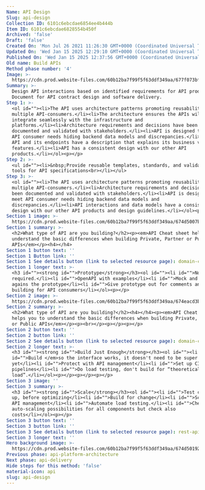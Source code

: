 ```yaml
---
Name: API Design
Slug: api-design
Collection ID: 6101c6ebcdae6854ee4b444b
Item ID: 6101c6ebcdae6828554b450f
Archived: 'false'
Draft: 'false'
Created On: 'Mon Jul 26 2021 11:26:30 GMT+0000 (Coordinated Universal Time)'
Updated On: 'Wed Jan 15 2025 12:29:10 GMT+0000 (Coordinated Universal Time)'
Published On: 'Wed Jan 15 2025 12:37:56 GMT+0000 (Coordinated Universal Time)'
Old name: Build APIs
Method phase number: '4'
Image: >-
  https://cdn.prod.website-files.com/60b12ba7f99f5f63ddf349aa/677f073bfbe6d0d665795879_63498ab52ede5b70d16a7e66_12.svg
Summary: >-
  Design API interactions based on identified requirements for API products.
  Document for API contract design and software delivery.
Step 1: >-
  <ol id=""><li>The API uses architecture patterns promoting reusability for
  multiple API-consumers.</li><li>The architecture ensures the APIs will
  integrate seamlessly with the infrastructure and
  platforms.</li><li>Architecture requirements and decisions have been
  documented and validated with stakeholders.</li><li>API is designed to meet
  API consumer needs hiding backend data models and discrepancies.</li><li>The
  API and its endpoints have a description that explains its business value and
  features.</li><li>API has a consistent design with our other API
  products.</li></ol><p>‍</p>
Step 2: >-
  <ul id=""><li>&nbsp;Provide reusable templates, standards, and validation
  tools for API specifications<br></li></ul>
Step 3: >-
  <ol id=""><li>The API uses architecture patterns promoting reusability for
  multiple API-consumers.</li><li>Architecture requirements and decisions have
  been documented and validated with stakeholders.</li><li>API is designed to
  meet API consumer needs hiding backend data models and
  discrepancies.</li><li>API interactions and data models have a consistent
  design with our other API products and design guidelines.</li></ol><p>‍</p>
Section 1 image: >-
  https://cdn.prod.website-files.com/60b12ba7f99f5f63ddf349aa/674d5007bbad13d62b652a65_3.png
Section 1 summary: >-
  <h2>What type of API are you building?</h2><p><em>API Cheat sheet helps you to
  understand the basic differences when building Private, Partner or Public
  APIs</em></p><h4>‍</h4>
Section 1 button text: ''
Section 1 Button link: ''
Section 1 See details button (link to selected resource page): domain-canvas
Section 1 longer text: >-
  <h3 id=""><strong id="">Prototype</strong></h3><ol id=""><li id="">No coding
  required.</li><li id="">OpenAPI with examples</li><li id="">Mock and test
  agains the prototype</li><li id="">Give prototype out for comments and
  building for API consumers</li></ol><p>‍</p>
Section 2 image: >-
  https://cdn.prod.website-files.com/60b12ba7f99f5f63ddf349aa/674eacd3bd6125c4736caee0_4.png
Section 2 summary: >-
  <h2>What type of API are you building?</h2><h4></h4><p><em>API Cheat sheet
  helps you to understand the basic differences when building Private, Partner
  or Public APIs</em></p><p><br></p><p>‍</p><p>‍</p>
Section 2 button text: ''
Section 2 button link: ''
Section 2 See details button (link to selected resource page): domain-canvas
Section 2 longer text: >-
  <h3 id=""><strong id="">Build Just Enough</strong></h3><ol id=""><li id=""><em
  id="">Build </em>so the interface works, it doesn't need to be super pretty,
  yet</li><li id="">Protect with API management</li><li id="">Set up CI/CD
  pipelines</li><li id="">Do load testing, don't build for “theoretical future
  load”.</li></ol><p>‍</p><p>‍</p><p>‍</p>
Section 3 image: ''
Section 3 summary: >-
  <h3 id=""><strong id="">Scale</strong></h3><ol id=""><li id="">Test coverage
  up, before optimizing</li><li id="">Build for change</li><li id="">Scale the
  API management</li><li id="">Automate load testing.</li><li id="">Check
  auto-scaling possibilities for all components but check also
  costs</li></ol><p>‍</p>
Section 3 button text: ''
Section 3 button link: ''
Section 3 See details button (link to selected resource page): rest-api-design-guide
Section 3 longer text: ''
Hero background image: >-
  https://cdn.prod.website-files.com/60b12ba7f99f5f63ddf349aa/674d50192137a2a75e45875e_API%20Design.png
Previous phase: api-platform-architecture
Next phase: api-delivery
Hide steps for this method: 'false'
material-icon: api
slug: api-design
---
```


